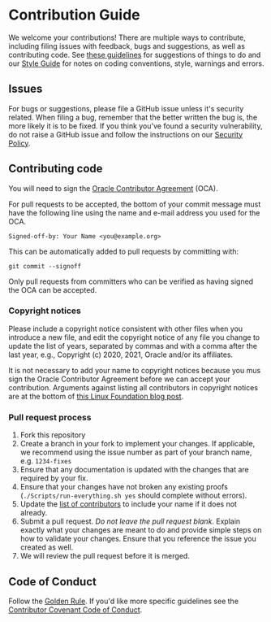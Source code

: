 # Contribution Guide

We welcome your contributions! There are multiple ways to contribute, including filing issues with feedback, bugs and suggestions, as well as contributing code.  See [these guidelines](./TODO.md) for suggestions of things to do and our [Style Guide](STYLE.md) for notes on coding conventions, style, warnings and errors.

## Issues

For bugs or suggestions, please file a GitHub issue unless it's security related. When filing a bug, remember that the better written the bug is, the more likely it is to be fixed. If you think you've found a security vulnerability, do not raise a GitHub issue and follow the instructions on our [Security Policy](./SECURITY.md).

## Contributing code

You will need to sign the [Oracle Contributor Agreement](https://www.oracle.com/technetwork/community/oca-486395.html) (OCA).

For pull requests to be accepted, the bottom of your commit message must have
the following line using the name and e-mail address you used for the OCA.

```text
Signed-off-by: Your Name <you@example.org>
```

This can be automatically added to pull requests by committing with:

```text
git commit --signoff
```

Only pull requests from committers who can be verified as having signed the OCA can be accepted.

### Copyright notices

Please include a copyright notice consistent with other files when you introduce a new file, and edit the copyright notice of any file you change to update the list of years, separated by commas and with a comma after the last year, e.g., Copyright (c) 2020, 2021, Oracle and/or its affiliates.

It is not necessary to add your name to copyright notices because you mus sign the Oracle Contributor Agreement before we can accept your contribution.  Arguments against listing all contributors in copyright notices are at the bottom of [this Linux Foundation blog post](https://www.linuxfoundation.org/en/blog/copyright-notices-in-open-source-software-projects).  

### Pull request process

1. Fork this repository
2. Create a branch in your fork to implement your changes. If applicable, we recommend using
the issue number as part of your branch name, e.g. `1234-fixes`
3. Ensure that any documentation is updated with the changes that are required
by your fix.
4. Ensure that your changes have not broken any existing proofs (`./Scripts/run-everything.sh yes` should complete without errors).
5. Update the [list of contributors](README.md#contributors) to include your name if it does not already.
6. Submit a pull request. *Do not leave the pull request blank*. Explain exactly
what your changes are meant to do and provide simple steps on how to validate
your changes. Ensure that you reference the issue you created as well.
7. We will review the pull request before it is merged.

## Code of Conduct

Follow the [Golden Rule](https://en.wikipedia.org/wiki/Golden_Rule). If you'd like more specific guidelines see the [Contributor Covenant Code of Conduct](https://www.contributor-covenant.org/version/1/4/code-of-conduct/).
